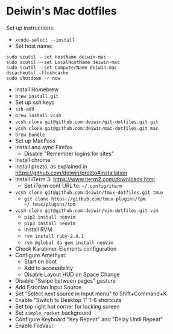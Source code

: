 # Deiwin's Mac dotfiles

Set up instructions:
- `xcode-select --install`
- Set host name:
```
sudo scutil --set HostName deiwin-mac
sudo scutil --set LocalHostName deiwin-mac
sudo scutil --set ComputerName deiwin-mac
dscacheutil -flushcache
sudo shutdown -r now
```
- Install Homebrew
- `brew install git`
- Set up ssh keys
- `ssh-add`
- `brew install vcsh`
- `vcsh clone git@github.com:deiwin/git-dotfiles.git git`
- `vcsh clone git@github.com:deiwin/mac-dotfiles.git mac`
- `brew bundle`
- Set up MacPass
- Install and sync Firefox
  - Disable "Remember logins for sites"
- Install chrome
- Install prezto, as explained in https://github.com/deiwin/prezto#installation
- Install iTerm 3: https://www.iterm2.com/downloads.html
  - Set iTerm conf URL to: `~/.config/iterm`
- `vcsh clone git@github.com:deiwin/tmux-dotfiles.git tmux`
  - `git clone https://github.com/tmux-plugins/tpm ~/.tmux/plugins/tpm`
- `vcsh clone git@github.com:deiwin/vim-dotfiles.git vim`
  - `pip2 install neovim`
  - `pip3 install neovim`
  - Install RVM
  - `rvm install ruby-2.4.1`
  - `rvm @global do gem install neovim`
- Check Karabiner-Elements configuration
- Configure Amethyst:
  - Start on boot
  - Add to accessibility
  - Disable Layout HUD on Space Change
- Disable "Swipe between pages" gesture
- Add Estonian Input Source
- Set "Select next source in Input menu" to Shift+Command+K
- Enable "Switch to Desktop 1" 1-6 shortcuts
- Set top right hot corner for locking screen
- Set `simple_rocket` background
- Configure Keyboard "Key Repeat" and "Delay Until Repeat"
- Enable FileVaul
